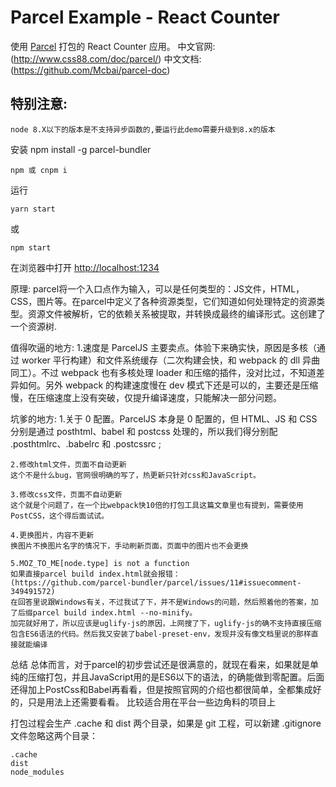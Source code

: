 # Parcel Example - React Counter

使用 [Parcel](https://parceljs.org/) 打包的 React Counter 应用。
    中文官网:(http://www.css88.com/doc/parcel/)
    中文文档:(https://github.com/Mcbai/parcel-doc)

## 特别注意:
    node 8.X以下的版本是不支持异步函数的,要运行此demo需要升级到8.x的版本

安装
    npm install -g parcel-bundler
    
    npm 或 cnpm i

运行

    yarn start

或

    npm start

在浏览器中打开 <http://localhost:1234>

原理:
    parcel将一个入口点作为输入，可以是任何类型的：JS文件，HTML，CSS，图片等。在parcel中定义了各种资源类型，它们知道如何处理特定的资源类型。资源文件被解析，它的依赖关系被提取，并转换成最终的编译形式。这创建了一个资源树.

值得吹逼的地方:
    1.速度是 ParcelJS 主要卖点。体验下来确实快，原因是多核（通过 worker 平行构建）和文件系统缓存（二次构建会快，和 webpack 的 dll 异曲同工）。不过 webpack 也有多核处理 loader 和压缩的插件，没对比过，不知道差异如何。另外 webpack 的构建速度慢在 dev 模式下还是可以的，主要还是压缩慢，在压缩速度上没有突破，仅提升编译速度，只能解决一部分问题。

坑爹的地方:
    1.关于 0 配置。ParcelJS 本身是 0 配置的，但 HTML、JS 和 CSS 分别是通过 posthtml、babel 和 postcss 处理的，所以我们得分别配 .posthtmlrc、.babelrc 和 .postcssrc ;

    2.修改html文件，页面不自动更新
    这个不是什么bug，官网很明确的写了，热更新只针对css和JavaScript。

    3.修改css文件，页面不自动更新
    这个就是个问题了，在一个比webpack快10倍的打包工具这篇文章里也有提到，需要使用PostCSS，这个得后面试试。

    4.更换图片，内容不更新
    换图片不换图片名字的情况下，手动刷新页面，页面中的图片也不会更换

    5.MOZ_TO_ME[node.type] is not a function
    如果直接parcel build index.html就会报错：
    (https://github.com/parcel-bundler/parcel/issues/11#issuecomment-349491572)
    在回答里说跟Windows有关，不过我试了下，并不是Windows的问题，然后照着他的答案，加了后缀parcel build index.html --no-minify。
    加完就好用了，所以应该是uglify-js的原因，上网搜了下，uglify-js的确不支持直接压缩包含ES6语法的代码。然后我又安装了babel-preset-env，发现并没有像文档里说的那样直接就能编译

总结
    总体而言，对于parcel的初步尝试还是很满意的，就现在看来，如果就是单纯的压缩打包，并且JavaScript用的是ES6以下的语法，的确能做到零配置。后面还得加上PostCss和Babel再看看，但是按照官网的介绍也都很简单，全都集成好的，只是用法上还需要看看。
    比较适合用在平台一些边角料的项目上

打包过程会生产 .cache 和 dist 两个目录，如果是 git 工程，可以新建 .gitignore 文件忽略这两个目录：

```
.cache
dist
node_modules
```
